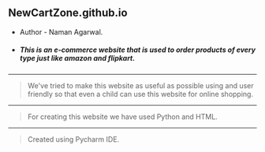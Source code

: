 NewCartZone.github.io
----
* Author - Naman Agarwal.
 +  ##### *This is an e-commerce website that is used to order products of every type just like amazon and flipkart.*
-----
>We've tried to make this website as useful as possible using and user friendly so that even a child can use this website for online shopping.
-----    
>For creating this website we have used Python and HTML.
---
>Created using Pycharm IDE.
